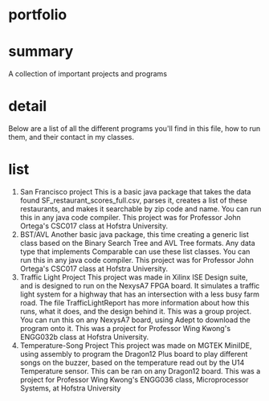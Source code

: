 # portfolio
# summary
A collection of important projects and programs

# detail
Below are a list of all the different programs you'll find in this file, how to run them, and their contact in my classes.

# list
1. San Francisco project
   This is a basic java package that takes the data found SF_restaurant_scores_full.csv, parses it, creates a list of these restaurants, and makes it searchable by zip code and name.
   You can run this in any java code compiler.
   This project was for Professor John Ortega's CSC017 class at Hofstra University.
2. BST/AVL
   Another basic java package, this time creating a generic list class based on the Binary Search Tree and AVL Tree formats. Any data type that implements Comparable can use these list classes.
   You can run this in any java code compiler.
   This project was for Professor John Ortega's CSC017 class at Hofstra University.
3. Traffic Light Project
   This project was made in Xilinx ISE Design suite, and is designed to run on the NexysA7 FPGA board. It simulates a traffic light system for a highway that has an intersection with a less busy farm road.
   The file TrafficLightReport has more information about how this runs, what it does, and the design behind it.
   This was a group project.
   You can run this on any NexysA7 board, using Adept to download the program onto it.
   This was a project for Professor Wing Kwong's ENGG032b class at Hofstra University.
4. Temperature-Song Project
   This project was made on MGTEK MiniIDE, using assembly to program the Dragon12 Plus board to play different songs on the buzzer, based on the temperature read out by the U14 Temperature sensor.
   This can be ran on any Dragon12 board.
   This was a project for Professor Wing Kwong's ENGG036 class, Microprocessor Systems, at Hofstra University
